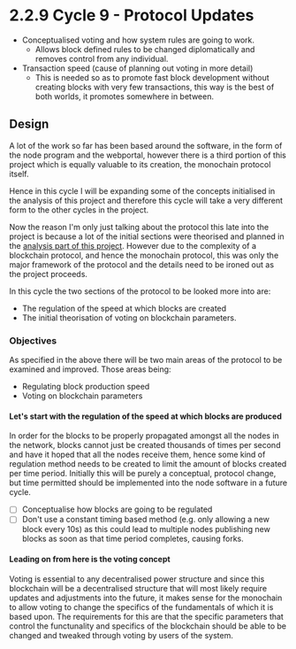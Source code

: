 # 2.2.9 Cycle 9 - Protocol Updates

* Conceptualised voting and how system rules are going to work.
  * Allows block defined rules to be changed diplomatically and removes control from any individual.
* Transaction speed (cause of planning out voting in more detail)
  * This is needed so as to promote fast block development without creating blocks with very few transactions, this way is the best of both worlds, it promotes somewhere in between.

## Design

A lot of the work so far has been based around the software, in the form of the node program and the webportal, however there is a third portion of this project which is equally valuable to its creation, the monochain protocol itself.

Hence in this cycle I will be expanding some of the concepts initialised in the analysis of this project and therefore this cycle will take a very different form to the other cycles in the project.

Now the reason I'm only just talking about the protocol this late into the project is because a lot of the initial sections were theorised and planned in the [analysis part of this project](broken-reference). However due to the complexity of a blockchain protocol, and hence the monochain protocol, this was only the major framework of the protocol and the details need to be ironed out as the project proceeds.&#x20;

In this cycle the two sections of the protocol to be looked more into are:

* The regulation of the speed at which blocks are created
* The initial theorisation of voting on blockchain parameters.

### Objectives

As specified in the above there will be two main areas of the protocol to be examined and improved. Those areas being:

* Regulating block production speed
* Voting on blockchain parameters

#### Let's start with the regulation of the speed at which blocks are produced

In order for the blocks to be properly propagated amongst all the nodes in the network, blocks cannot just be created thousands of times per second and have it hoped that all the nodes receive them, hence some kind of regulation method needs to be created to limit the amount of blocks created per time period. Initially this will be purely a conceptual, protocol change, but time permitted should be implemented into the node software in a future cycle.

* [ ] Conceptualise how blocks are going to be regulated
* [ ] Don't use a constant timing based method (e.g. only allowing a new block every 10s) as this could lead to multiple nodes publishing new blocks as soon as that time period completes, causing forks.

#### Leading on from here is the voting concept

Voting is essential to any decentralised power structure and since this blockchain will be a decentralised structure that will most likely require updates and adjustments into the future, it makes sense for the monochain to allow voting to change the specifics of the fundamentals of which it is based upon. The requirements for this are that the specific parameters that control the functunality and specifics of the blockchain should be able to be changed and tweaked through voting by users of the system.

